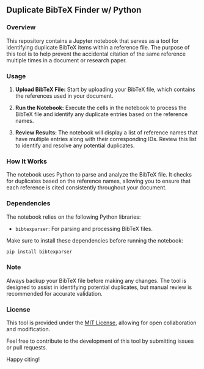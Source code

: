 ## Duplicate BibTeX Finder w/ Python

### Overview

This repository contains a Jupyter notebook that serves as a tool for identifying duplicate BibTeX items within a reference file. The purpose of this tool is to help prevent the accidental citation of the same reference multiple times in a document or research paper.

### Usage

1. **Upload BibTeX File:** Start by uploading your BibTeX file, which contains the references used in your document.

2. **Run the Notebook:** Execute the cells in the notebook to process the BibTeX file and identify any duplicate entries based on the reference names.

3. **Review Results:** The notebook will display a list of reference names that have multiple entries along with their corresponding IDs. Review this list to identify and resolve any potential duplicates.

### How It Works

The notebook uses Python to parse and analyze the BibTeX file. It checks for duplicates based on the reference names, allowing you to ensure that each reference is cited consistently throughout your document.

### Dependencies

The notebook relies on the following Python libraries:

- `bibtexparser`: For parsing and processing BibTeX files.

Make sure to install these dependencies before running the notebook:

```bash
pip install bibtexparser
```

### Note

Always backup your BibTeX file before making any changes. The tool is designed to assist in identifying potential duplicates, but manual review is recommended for accurate validation.

### License

This tool is provided under the [MIT License](LICENSE), allowing for open collaboration and modification.

Feel free to contribute to the development of this tool by submitting issues or pull requests.

Happy citing!
